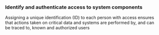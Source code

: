 ### Identify and authenticate access to system components

Assigning a unique identification (ID) to each person with access ensures that actions taken on critical data and systems are performed by, and can be traced to, known and authorized users
